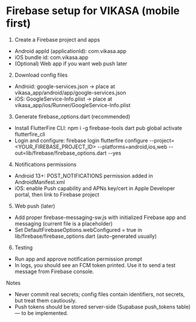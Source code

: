 # Firebase setup for VIKASA (mobile first)

1) Create a Firebase project and apps
- Android appId (applicationId): com.vikasa.app
- iOS bundle id: com.vikasa.app
- (Optional) Web app if you want web push later

2) Download config files
- Android: google-services.json → place at vikasa_app/android/app/google-services.json
- iOS: GoogleService-Info.plist → place at vikasa_app/ios/Runner/GoogleService-Info.plist

3) Generate firebase_options.dart (recommended)
- Install FlutterFire CLI:
  npm i -g firebase-tools
  dart pub global activate flutterfire_cli
- Login and configure:
  firebase login
  flutterfire configure --project=<YOUR_FIREBASE_PROJECT_ID> --platforms=android,ios,web --out=lib/firebase/firebase_options.dart --yes

4) Notifications permissions
- Android 13+: POST_NOTIFICATIONS permission added in AndroidManifest.xml
- iOS: enable Push capability and APNs key/cert in Apple Developer portal, then link to Firebase project

5) Web push (later)
- Add proper firebase-messaging-sw.js with initialized Firebase app and messaging (current file is a placeholder)
- Set DefaultFirebaseOptions.webConfigured = true in lib/firebase/firebase_options.dart (auto-generated usually)

6) Testing
- Run app and approve notification permission prompt
- In logs, you should see an FCM token printed. Use it to send a test message from Firebase console.

Notes
- Never commit real secrets; config files contain identifiers, not secrets, but treat them cautiously.
- Push tokens should be stored server-side (Supabase push_tokens table) — to be implemented.
